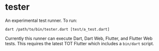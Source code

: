 # tester

An experimental test runner. To run:

```
dart /path/to/bin/tester.dart [test/a_test.dart]
```

Currently this runner can execute Dart, Dart Web, Flutter, and Flutter Web tests. This requires the latest TOT Flutter which includes a `bin/dart` script.

